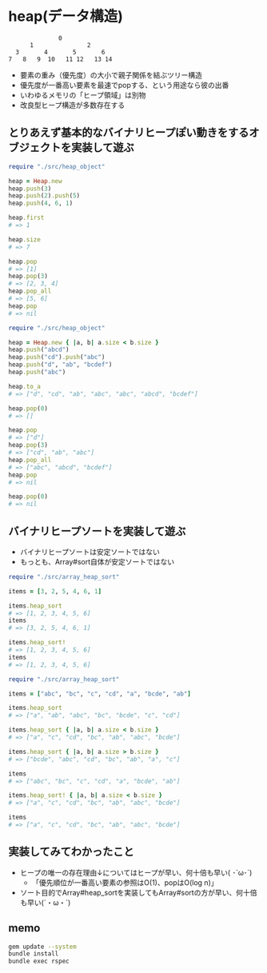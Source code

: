 # heap(データ構造)

```text
              0
      1               2
  3       4       5       6
7   8   9  10   11 12   13 14
```

- 要素の重み（優先度）の大小で親子関係を結ぶツリー構造
- 優先度が一番高い要素を最速でpopする、という用途なら彼の出番
- いわゆるメモリの「ヒープ領域」は別物
- 改良型ヒープ構造が多数存在する

## とりあえず基本的なバイナリヒープぽい動きをするオブジェクトを実装して遊ぶ

```ruby
require "./src/heap_object"

heap = Heap.new
heap.push(3)
heap.push(2).push(5)
heap.push(4, 6, 1)

heap.first
# => 1

heap.size
# => 7

heap.pop
# => [1]
heap.pop(3)
# => [2, 3, 4]
heap.pop_all
# => [5, 6]
heap.pop
# => nil
```

```ruby
require "./src/heap_object"

heap = Heap.new { |a, b| a.size < b.size }
heap.push("abcd")
heap.push("cd").push("abc")
heap.push("d", "ab", "bcdef")
heap.push("abc")

heap.to_a
# => ["d", "cd", "ab", "abc", "abc", "abcd", "bcdef"]

heap.pop(0)
# => []

heap.pop
# => ["d"]
heap.pop(3)
# => ["cd", "ab", "abc"]
heap.pop_all
# => ["abc", "abcd", "bcdef"]
heap.pop
# => nil

heap.pop(0)
# => nil
```

## バイナリヒープソートを実装して遊ぶ

- バイナリヒープソートは安定ソートではない
- もっとも、Array#sort自体が安定ソートではない

```ruby
require "./src/array_heap_sort"

items = [3, 2, 5, 4, 6, 1]

items.heap_sort
# => [1, 2, 3, 4, 5, 6]
items
# => [3, 2, 5, 4, 6, 1]

items.heap_sort!
# => [1, 2, 3, 4, 5, 6]
items
# => [1, 2, 3, 4, 5, 6]
```

```ruby
require "./src/array_heap_sort"

items = ["abc", "bc", "c", "cd", "a", "bcde", "ab"]

items.heap_sort
# => ["a", "ab", "abc", "bc", "bcde", "c", "cd"]

items.heap_sort { |a, b| a.size < b.size }
# => ["a", "c", "cd", "bc", "ab", "abc", "bcde"]

items.heap_sort { |a, b| a.size > b.size }
# => ["bcde", "abc", "cd", "bc", "ab", "a", "c"]

items
# => ["abc", "bc", "c", "cd", "a", "bcde", "ab"]

items.heap_sort! { |a, b| a.size < b.size }
# => ["a", "c", "cd", "bc", "ab", "abc", "bcde"]

items
# => ["a", "c", "cd", "bc", "ab", "abc", "bcde"]
```

## 実装してみてわかったこと

- ヒープの唯一の存在理由↓についてはヒープが早い、何十倍も早い( ･`ω･´)
  - 「優先順位が一番高い要素の参照はO(1)、popはO(log n)」
- ソート目的でArray#heap_sortを実装してもArray#sortの方が早い、何十倍も早い(´・ω・`)

## memo

```sh
gem update --system
bundle install
bundle exec rspec
```
